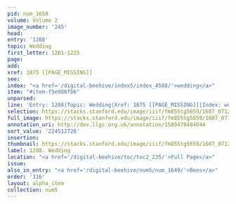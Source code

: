 ```yaml
---
pid: num_1650
volume: Volume 2
image_number: '245'
head:
entry: '1208'
topic: Wedding
first_letter: 1201-1225
page:
add:
xref: 1875 [[PAGE_MISSING]]
see:
index: "<a href='/digital-beehive/index5/index_4508/'>wedding</a>"
item: "#item-f5e986fb6"
unparsed:
line: 'Entry: 1208|Topic: Wedding|Xref: 1875 [[PAGE_MISSING]]|Index: wedding|#item-f5e986fb6'
selection: https://stacks.stanford.edu/image/iiif/fm855tg5659/1607_0712/419,2726,2858,481/full/0/default.jpg
full_image: https://stacks.stanford.edu/image/iiif/fm855tg5659/1607_0712/full/full/0/default.jpg
annotation_uri: http://dev.llgc.org.uk/annotation/1589478484044
sort_value: '224512726'
insertion:
thumbnail: https://stacks.stanford.edu/image/iiif/fm855tg5659/1607_0712/419,2726,600,180/250,/0/default.jpg
label: 1208. Wedding
location: "<a href='/digital-beehive/toc/toc2_235/'>Full Page</a>"
issue:
also_in_entry: "<a href='/digital-beehive/num5/num_1649/'>Bees</a>"
order: '316'
layout: alpha_item
collection: num5
---
```


